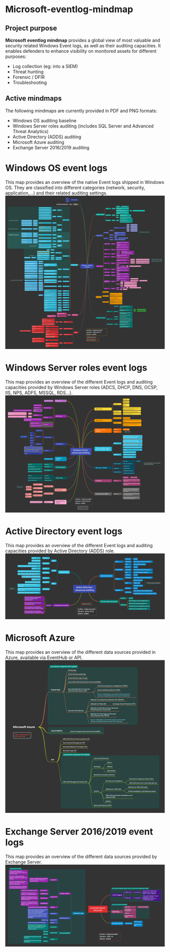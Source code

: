 # Microsoft-eventlog-mindmap

## Project purpose
**Microsoft eventlog mindmap** provides a global view of most valuable and security related Windows Event logs, as well as their auditing capacities. It enables defenders to enhance visibility on monitored assets for different purposes:
* Log collection (eg: into a SIEM)
* Threat hunting
* Forensic / DFIR
* Troubleshooting

## Active mindmaps
The following mindmaps are currently provided in PDF and PNG formats:
* Windows OS auditing baseline
* Windows Server roles auditing (includes SQL Server and Advanced Threat Analytics)
* Active Directory (ADDS) auditing
* Microsoft Azure auditing
* Exchange Server 2016/2019 auditing

# Windows OS event logs
This map provides an overview of the native Event logs shipped in Windows OS. They are classified into different categories (network, security, application,...) and their related auditing settings.
![](/windows-auditing-baseline-map/windows-auditing-baseline-map.png)

# Windows Server roles event logs
This map provides an overview of the different Event logs and auditing capacities provided by Windows Server roles (ADCS, DHCP, DNS, OCSP, IIS, NPS, ADFS, MSSQL, RDS...).
![](/windows-server-roles-map/windows-server-roles-map.png)

# Active Directory event logs
This map provides an overview of the different Event logs and auditing capacities provided by Active Directory (ADDS) role.
![](/active-directory-map/active-directory-map.png)

# Microsoft Azure
This map provides an overview of the different data sources provided in Azure, available via EventHub or API.
![](/microsoft-azure-map/microsoft-azure-map.png)

# Exchange Server 2016/2019 event logs
This map provides an overview of the different data sources provided by Exchange Server.
![](/exchange-server-map/exchange-server-map.png)